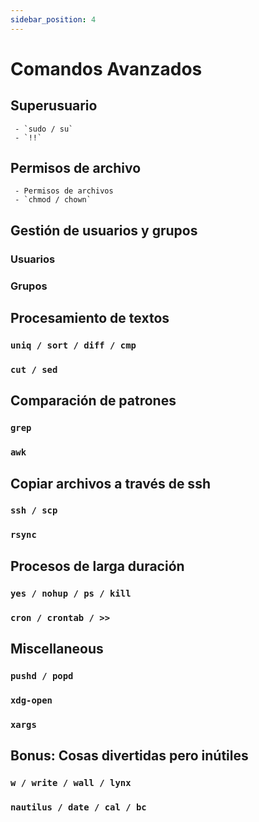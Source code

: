 ```yaml
---
sidebar_position: 4
---
```


# Comandos Avanzados

## Superusuario

     - `sudo / su`
     - `!!`

## Permisos de archivo

     - Permisos de archivos
     - `chmod / chown`

## Gestión de usuarios y grupos

### Usuarios

### Grupos

## Procesamiento de textos

### `uniq / sort / diff / cmp`

### `cut / sed`

## Comparación de patrones

### `grep`

### `awk`

## Copiar archivos a través de ssh

### `ssh / scp`

### `rsync`

## Procesos de larga duración

### `yes / nohup / ps / kill`

### `cron / crontab / >>`

## Miscellaneous

### `pushd / popd`

### `xdg-open`

### `xargs`

## Bonus: Cosas divertidas pero inútiles

### `w / write / wall / lynx`

### `nautilus / date / cal / bc`
